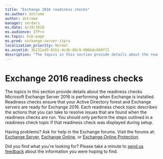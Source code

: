 ```yaml
---
title: "Exchange 2016 readiness checks"
ms.author: dstrome
author: dstrome
manager: serdars
ms.date: 4/19/2018
ms.audience: ITPro
ms.topic: hub-page
ms.prod: exchange-server-itpro
localization_priority: Normal
ms.assetid: 3b232ad3-01b1-4cdb-88c9-006bdc660f72
description: "The topics in this section provide details about the readiness checks Microsoft Exchange Server 2016 is performing when Exchange is installed. Readiness checks ensure that your Active Directory forest and Exchange servers are ready for Exchange 2016. Each readiness check topic describes the actions that you can take to resolve issues that are found when the readiness checks are run. You should only perform the steps outlined in a readiness check topic if that readiness check was displayed during setup."
---
```


# Exchange 2016 readiness checks

The topics in this section provide details about the readiness checks Microsoft Exchange Server 2016 is performing when Exchange is installed. Readiness checks ensure that your Active Directory forest and Exchange servers are ready for Exchange 2016. Each readiness check topic describes the actions that you can take to resolve issues that are found when the readiness checks are run. You should only perform the steps outlined in a readiness check topic if that readiness check was displayed during setup.
  
Having problems? Ask for help in the Exchange forums. Visit the forums at: [Exchange Server](https://go.microsoft.com/fwlink/p/?linkId=60612), [Exchange Online](https://go.microsoft.com/fwlink/p/?linkId=267542), or [Exchange Online Protection](https://go.microsoft.com/fwlink/p/?linkId=285351).
  
Did you find what you're looking for? Please take a minute to [send us feedback](mailto:ExchangeHelpFeedback@microsoft.com&subject=Exchange%202016%20help%20feedback&Body=Thanks%20for%20taking%20the%20time%20to%20send%20us%20feedback!%20We%20strive%20to%20respond%20to%20every%20message%20we%20receive,%20even%20though%20it%20might%20take%20us%20a%20while.%20Let%20us%20know%20what%20you%20think%20about%20Exchange%20content:%20What%20are%20we%20doing%20right%3F%20How%20can%20we%20make%20help%20better%3F%0APlease%20note%20that%20we're%20unable%20to%20respond%20to%20requests%20for%20support%20submitted%20via%20this%20email%20address.%20If%20you%20need%20help,%20please%20contact%20Exchange%20Server%20support%20at%20http://go.microsoft.com/fwlink/p/%3FLinkId=402506.%0AThanks!%0AThe%20Exchange%20Server%20Content%20Publishing%20team) about the information you were hoping to find. 
  


